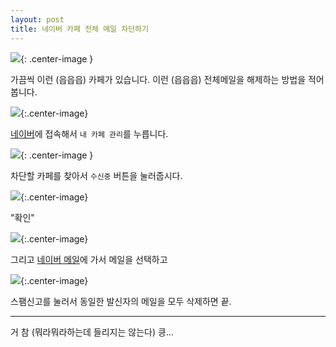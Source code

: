 ```yaml
---
layout: post
title: 네이버 카페 전체 메일 차단하기
---
```


![](http://d.pr/i/VrH4+){: .center-image }



가끔씩 이런 (읍읍읍) 카페가 있습니다. 이런 (읍읍읍) 전체메일을 해제하는 방법을 적어봅니다.



![](http://d.pr/i/9k3Q+){:.center-image}



[네이버](https://cafe.naver.com)에 접속해서 `내 카페 관리`를 누릅니다.



![](http://d.pr/i/Budt+){: .center-image }



차단할 카페를 찾아서 `수신중` 버튼을 눌러줍시다.



![](http://d.pr/i/lGz3+){:.center-image}



"확인"



![](http://d.pr/i/MUAO+){:.center-image}



그리고 [네이버 메일](https://mail.naver.com)에 가서 메일을 선택하고



![](http://d.pr/i/tDgV+){:.center-image}



스팸신고를 눌러서 동일한 발신자의 메일을 모두 삭제하면 끝.



------



거 참 (뭐라뭐라하는데 들리지는 않는다) 킁… 